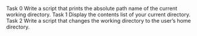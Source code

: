Task 0 Write a script that prints the absolute path name of the current working directory.
Task 1 Display the contents list of your current directory.
Task 2 Write a script that changes the working directory to the user’s home directory.

